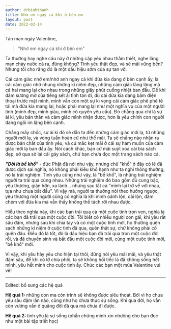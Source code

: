 ```yaml
---
author: drbinhthanh
title: Nhớ em ngay cả khi ở bên em
layout: post
date: 2022-02-14
---
```

Tản mạn ngày Valentine,

> "Nhớ em ngay cả khi ở bên em"

Ta thường hay nghe câu này ở những cặp yêu nhau thắm thiết, nghe lãng mạn chảy nước cả ra, đúng không? Tình yêu thật đẹp, và sẽ mãi vững bền? Nhưng tôi cho rằng đó là một dấu hiệu sớm của sự tan vỡ.

Cái cảm giác nhớ em/nhớ anh ngay cả khi đứa kia đang ở bên cạnh ấy, là cái cảm giác nhớ nhung những kỉ niệm đẹp, những cảm giác lâng lâng mà cả hai mang lại cho nhau trong những giây phút cuồng nhiệt ban đầu. Để khi đám sương mờ của tiếng sét ái tình tan đi, dù cái đứa kia đang bấm điện thoại trước mặt mình, mình vẫn còn một sự kì vọng cái cảm giác phê phê tê tái mà đứa kia mang lại, hoặc phải mang lại như một nghĩa vụ của một người tình (mình đẹp, mình giàu, mình có quyền yêu cầu). Đó chẳng qua chỉ là sự ái kỉ, yêu bản thân và cảm giác mình nhận được, hơn là yêu chính con người đang ngồi im lặng bên cạnh.

Chẳng mấy chốc, sự ái kỉ đó sẽ dẫn ta đến những cảm giác mới lạ, từ những người mới lạ, và vòng tuần hoàn cứ như thế mãi. Ta sẽ chẳng nào nhận ra được bản chất của tình yêu, và cứ mắc kẹt mãi ở cái sự ham muốn của cảm giác mới lạ ban đầu ấy. Nói cách khác, bạn cứ mãi suýt xoa cái bìa sách đẹp, sờ qua sờ lại cái gáy sách, chứ bạn chưa đọc một trang sách nào cả.

***"Đời là bể khổ"*** - đức Phật đã nói như vậy, nhưng chữ "khổ" ở đây có lẽ đã được dịch sai nghĩa, nó không phải kiểu khổ hạnh như ta nghĩ thông thường, nó là trải nghiệm. Tình yêu cũng như vậy, là "bể khổ", là những trải nghiệm người ta trải qua cùng nhau. Những trải nghiệm đó bao gồm đủ cung bậc, yêu thương, giận hờn, xa lánh... nhưng sau tất cả "mình lại trở về với nhau, tựa như chưa bắt đầu". Vì vậy mà, người ta thường nói theo hướng ngược, yêu thương một người cũng có nghĩa là khi mình oánh lộn, cãi lộn, đâm chém với đứa kia mà vẫn thấy không thể tách rời nhau được.

Hiểu theo nghĩa này, khi các bạn trải qua cả một cuộc tình trọn vẹn, nghĩa là các bạn đã trải qua một cuộc đời. Tôi biết có nhiều người con gái, khi yêu rất sâu đậm, nhưng sau khi chia tay và có một cuộc tình mới, họ thường quên sạch những kỉ niệm ở cuộc tình đã qua, quên thật sự, chứ không phải cố quên đâu. Điều đó là tốt, đó là dấu hiệu bạn đã trải qua trọn một cuộc đời rồi, và đã chuyển sinh và bắt đầu một cuộc đời mới, cùng một cuộc tình mới, "bể khổ" mới.

Vì vậy, khi yêu hãy yêu cho hiện tại thôi, đừng nói yêu mãi mãi, và yêu thật đậm sâu, để khi có lỡ chia phôi, ta sẽ không hối tiếc là đã không sống hết mình, yêu hết mình cho cuộc tình ấy. Chúc các bạn một mùa Valentine vui vẻ!

---

Edited: bổ sung các hệ quả

**Hệ quả 1:** những con ma còn trinh sẽ không được siêu thoát. Bởi vì họ chưa yêu sâu đậm lần nào, cũng như họ chưa thực sự sống. Khi qua đời, họ vẫn còn vương vấn ở quãng đời đã qua mà chưa đi được.

**Hệ quả 2:** tình yêu là sự sống (phần chứng minh xin nhường cho bạn đọc như một bài tập triết học)